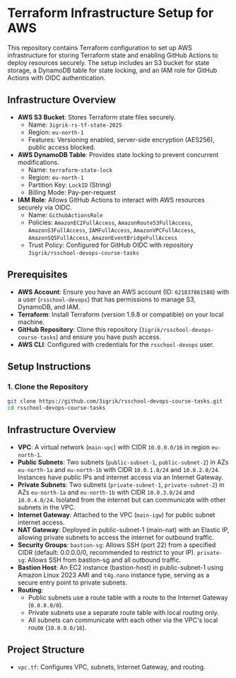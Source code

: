 # Terraform Infrastructure Setup for AWS

This repository contains Terraform configuration to set up AWS infrastructure for storing Terraform state and enabling GitHub Actions to deploy resources securely. The setup includes an S3 bucket for state storage, a DynamoDB table for state locking, and an IAM role for GitHub Actions with OIDC authentication.

## Infrastructure Overview

- **AWS S3 Bucket**: Stores Terraform state files securely.
  - Name: `3igrik-rs-tf-state-2025`
  - Region: `eu-north-1`
  - Features: Versioning enabled, server-side encryption (AES256), public access blocked.
- **AWS DynamoDB Table**: Provides state locking to prevent concurrent modifications.
  - Name: `terraform-state-lock`
  - Region: `eu-north-1`
  - Partition Key: `LockID` (String)
  - Billing Mode: Pay-per-request
- **IAM Role**: Allows GitHub Actions to interact with AWS resources securely via OIDC.
  - Name: `GithubActionsRole`
  - Policies: `AmazonEC2FullAccess`, `AmazonRoute53FullAccess`, `AmazonS3FullAccess`, `IAMFullAccess`, `AmazonVPCFullAccess`, `AmazonSQSFullAccess`, `AmazonEventBridgeFullAccess`
  - Trust Policy: Configured for GitHub OIDC with repository `3igrik/rsschool-devops-course-tasks`

## Prerequisites

- **AWS Account**: Ensure you have an AWS account (ID: `621837861588`) with a user (`rsschool-devops`) that has permissions to manage S3, DynamoDB, and IAM.
- **Terraform**: Install Terraform (version 1.9.8 or compatible) on your local machine.
- **GitHub Repository**: Clone this repository (`3igrik/rsschool-devops-course-tasks`) and ensure you have push access.
- **AWS CLI**: Configured with credentials for the `rsschool-devops` user.

## Setup Instructions

### 1. Clone the Repository

```bash
git clone https://github.com/3igrik/rsschool-devops-course-tasks.git
cd rsschool-devops-course-tasks
```

## Infrastructure Overview

- **VPC**: A virtual network (`main-vpc`) with CIDR `10.0.0.0/16` in region `eu-north-1`.
- **Public Subnets**: Two subnets (`public-subnet-1`, `public-subnet-2`) in AZs `eu-north-1a` and `eu-north-1b` with CIDR `10.0.1.0/24` and `10.0.2.0/24`. Instances have public IPs and internet access via an Internet Gateway.
- **Private Subnets**: Two subnets (`private-subnet-1`, `private-subnet-2`) in AZs `eu-north-1a` and `eu-north-1b` with CIDR `10.0.3.0/24` and `10.0.4.0/24`. Isolated from the internet but can communicate with other subnets in the VPC.
- **Internet Gateway**: Attached to the VPC (`main-igw`) for public subnet internet access.
- **NAT Gateway**: Deployed in public-subnet-1 (main-nat) with an Elastic IP, allowing private subnets to access the internet for outbound traffic.
- **Security Groups**:
  `bastion-sg`: Allows SSH (port 22) from a specified CIDR (default: 0.0.0.0/0, recommended to restrict to your IP).
  `private-sg`: Allows SSH from bastion-sg and all outbound traffic.
- **Bastion Host**: An EC2 instance (bastion-host) in public-subnet-1 using Amazon Linux 2023 AMI and `t4g.nano` instance type, serving as a secure entry point to private subnets.
- **Routing**:
  - Public subnets use a route table with a route to the Internet Gateway (`0.0.0.0/0`).
  - Private subnets use a separate route table with local routing only.
  - All subnets can communicate with each other via the VPC's local route (`10.0.0.0/16`).

## Project Structure

- `vpc.tf`: Configures VPC, subnets, Internet Gateway, and routing.
